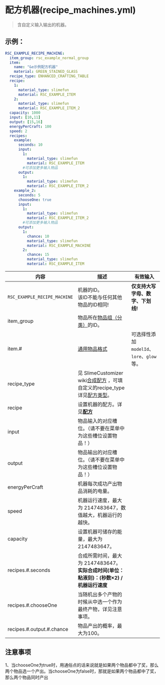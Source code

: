 # 配方机器(recipe_machines.yml)

> 含自定义输入输出的机器。

## 示例：

```yaml
RSC_EXAMPLE_RECIPE_MACHINE:
  item_group: rsc_example_normal_group
  item:
    name: "&e示例配方机器"
    material: GREEN_STAINED_GLASS
  recipe_type: ENHANCED_CRAFTING_TABLE
  recipe:
    1:
      material_type: slimefun
      material: RSC_EXAMPLE_ITEM
    2:
      material_type: slimefun
      material: RSC_EXAMPLE_ITEM_2
  capacity: 1000
  input: [10,11]
  output: [15,16]
  energyPerCraft: 100
  speed: 2
  recipes:
    example:
      seconds: 10
      input:
        1:
          material_type: slimefun
          material: RSC_EXAMPLE_ITEM
        #可添加更多输入物品
      output:
        1:
          material_type: slimefun
          material: RSC_EXAMPLE_ITEM_2
    example_2:
      seconds: 5
      chooseOne: true
      input:
        1:
          material_type: slimefun
          material: RSC_EXAMPLE_ITEM_2
        #可添加更多输入物品
      output:
        1:
          chance: 10
          material_type: slimefun
          material: RSC_EXAMPLE_MACHINE
        2:
          chance: 15
          material_type: slimefun
          material: RSC_EXAMPLE_ITEM
```

| 内容 | 描述 | 有效输入 |
| --- | ----------- | ----------------- |
| `RSC_EXAMPLE_RECIPE_MACHINE` | 机器的ID。<br>该ID不能与任何其他物品的ID相同! | **仅支持大写字母、数字、下划线!** |
| item_group | 物品所在[物品组（分类）](file/groups.md)的ID。 |
| item.# | [通用物品格式](format/universal-item-format.md)| 可选择性添加`modelId`、`lore`、`glow`等。 |
| recipe_type | 见 SlimeCustomizer wiki[合成配方](https://slimefun-addons-wiki.guizhanss.cn/slime-customizer/Crafting-Recipe) ，可填自定义的recipe_type详见[配方类型](file/recipe_type.md)。 |
| recipe | 设置机器的配方。详见[**配方**](../format/recipe.md) |
| input | 物品输入的对应槽位。（请不要在菜单中为这些槽位设置物品！） |
| output | 物品输出的对应槽位。（请不要在菜单中为这些槽位设置物品！） |
| energyPerCraft | 机器每次成功产出物品消耗的电量。 |
| speed | 机器运行速度，最大为 2147483647，数值越大，机器运行的越快。 |
| capacity | 设置机器可储存的能量，最大为 2147483647。 |
| recipes.#.seconds | 合成所需时间，最大为 2147483647。 **实际合成时间(单位：粘液刻)：(秒数×2) / 机器运行速度** |
| recipes.#.chooseOne | 当随机出多个产物的时候从中选一个作为最终产物，详见注意事项。 |
| recipes.#.output.#.chance | 物品产出的概率，最大为100。 |

## 注意事项

1、当chooseOne为true时，用通俗点的话来说就是如果两个物品都中了奖，那么两个物品选一个产出。当chooseOne为false时，那就是如果两个物品都中了奖，那么两个物品同时产出

